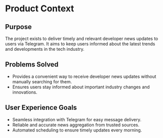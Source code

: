 # Product Context

## Purpose
The project exists to deliver timely and relevant developer news updates to users via Telegram. It aims to keep users informed about the latest trends and developments in the tech industry.

## Problems Solved
- Provides a convenient way to receive developer news updates without manually searching for them.
- Ensures users stay informed about important industry changes and innovations.

## User Experience Goals
- Seamless integration with Telegram for easy message delivery.
- Reliable and accurate news aggregation from trusted sources.
- Automated scheduling to ensure timely updates every morning.
